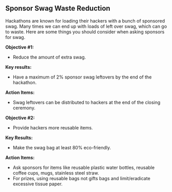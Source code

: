 ## Sponsor Swag Waste Reduction

Hackathons are known for loading their hackers with a bunch of sponsored swag.
Many times we can end up with loads of left over swag, which can go to waste.
Here are some things you should consider when asking sponsors for swag.

**Objective #1:**
- Reduce the amount of extra swag.

**Key results:**
- Have a maximum of 2% sponsor swag leftovers by the end of the hackathon.

**Action Items:**
- Swag leftovers can be distributed to hackers at the end of the closing ceremony.



**Objective #2:**
- Provide hackers more reusable items.

**Key Results:**
- Make the swag bag at least 80% eco-friendly.

**Action Items:**
- Ask sponsors for items like reusable plastic water bottles, reusable coffee cups, mugs, stainless steel straw.
- For prizes, using reusable bags not gifts bags and limit/eradicate excessive tissue paper.
